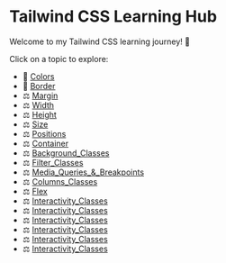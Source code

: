 # Tailwind CSS Learning Hub

Welcome to my Tailwind CSS learning journey! 🚀

Click on a topic to explore:

- 📏 [Colors](Docs/Colors.md)
- 📐 [Border](Docs/Border.md)
- ⚖️ [Margin](Docs/Margin.md)
- ⚖️ [Width](Docs/Width.md)
- ⚖️ [Height](Docs/Height.md)
- ⚖️ [Size](Docs/Size.md)
- ⚖️ [Positions](Docs/Positions.md)
- ⚖️ [Container](Docs/Container.md)
- ⚖️ [Background_Classes](Docs/Background_Classes.md)
- ⚖️ [Filter_Classes](Docs/Filter_Classes.md)
- ⚖️ [Media_Queries_&_Breakpoints](Docs/Media_Queries_&_Breakpoints.md)
- ⚖️ [Columns_Classes](Docs/Columns_Classes.md)
- ⚖️ [Flex](Docs/Flex.md)
- ⚖️ [Interactivity_Classes](Docs/Grid.md)
- ⚖️ [Interactivity_Classes](Docs/Interactivity_Classes.md)
- ⚖️ [Interactivity_Classes](Docs/Interactivity_Classes.md)
- ⚖️ [Interactivity_Classes](Docs/Interactivity_Classes.md)
- ⚖️ [Interactivity_Classes](Docs/Interactivity_Classes.md)
- ⚖️ [Interactivity_Classes](Docs/Interactivity_Classes.md)